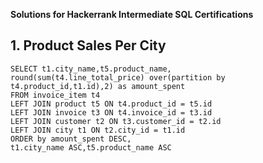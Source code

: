 **Solutions for Hackerrank Intermediate SQL Certifications**

## 1. Product Sales Per City
```
SELECT t1.city_name,t5.product_name,
round(sum(t4.line_total_price) over(partition by t4.product_id,t1.id),2) as amount_spent
FROM invoice_item t4
LEFT JOIN product t5 ON t4.product_id = t5.id
LEFT JOIN invoice t3 ON t4.invoice_id = t3.id
LEFT JOIN customer t2 ON t3.customer_id = t2.id
LEFT JOIN city t1 ON t2.city_id = t1.id
ORDER by amount_spent DESC,
t1.city_name ASC,t5.product_name ASC
```
